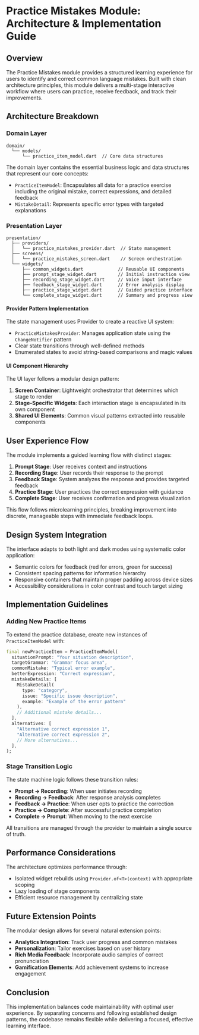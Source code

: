 # Practice Mistakes Module: Architecture & Implementation Guide

## Overview

The Practice Mistakes module provides a structured learning experience for users to identify and correct common language mistakes. Built with clean architecture principles, this module delivers a multi-stage interactive workflow where users can practice, receive feedback, and track their improvements.

## Architecture Breakdown

### Domain Layer

```
domain/
  └── models/
      └── practice_item_model.dart  // Core data structures
```

The domain layer contains the essential business logic and data structures that represent our core concepts:

- `PracticeItemModel`: Encapsulates all data for a practice exercise including the original mistake, correct expressions, and detailed feedback
- `MistakeDetail`: Represents specific error types with targeted explanations

### Presentation Layer

```
presentation/
  ├── providers/
  │   └── practice_mistakes_provider.dart  // State management
  ├── screens/
  │   └── practice_mistakes_screen.dart    // Screen orchestration
  └── widgets/
      ├── common_widgets.dart             // Reusable UI components
      ├── prompt_stage_widget.dart        // Initial instruction view
      ├── recording_stage_widget.dart     // Voice input interface
      ├── feedback_stage_widget.dart      // Error analysis display
      ├── practice_stage_widget.dart      // Guided practice interface
      └── complete_stage_widget.dart      // Summary and progress view
```

#### Provider Pattern Implementation

The state management uses Provider to create a reactive UI system:

- `PracticeMistakesProvider`: Manages application state using the `ChangeNotifier` pattern
- Clear state transitions through well-defined methods
- Enumerated states to avoid string-based comparisons and magic values

#### UI Component Hierarchy

The UI layer follows a modular design pattern:

1. **Screen Container**: Lightweight orchestrator that determines which stage to render
2. **Stage-Specific Widgets**: Each interaction stage is encapsulated in its own component
3. **Shared UI Elements**: Common visual patterns extracted into reusable components

## User Experience Flow

The module implements a guided learning flow with distinct stages:

1. **Prompt Stage**: User receives context and instructions
2. **Recording Stage**: User records their response to the prompt
3. **Feedback Stage**: System analyzes the response and provides targeted feedback
4. **Practice Stage**: User practices the correct expression with guidance
5. **Complete Stage**: User receives confirmation and progress visualization

This flow follows microlearning principles, breaking improvement into discrete, manageable steps with immediate feedback loops.

## Design System Integration

The interface adapts to both light and dark modes using systematic color application:

- Semantic colors for feedback (red for errors, green for success)
- Consistent spacing patterns for information hierarchy
- Responsive containers that maintain proper padding across device sizes
- Accessibility considerations in color contrast and touch target sizing

## Implementation Guidelines

### Adding New Practice Items

To extend the practice database, create new instances of `PracticeItemModel` with:

```dart
final newPracticeItem = PracticeItemModel(
  situationPrompt: "Your situation description",
  targetGrammar: "Grammar focus area",
  commonMistake: "Typical error example",
  betterExpression: "Correct expression",
  mistakeDetails: [
    MistakeDetail(
      type: "category",
      issue: "Specific issue description",
      example: "Example of the error pattern"
    ),
    // Additional mistake details...
  ],
  alternatives: [
    "Alternative correct expression 1",
    "Alternative correct expression 2",
    // More alternatives...
  ],
);
```

### Stage Transition Logic

The state machine logic follows these transition rules:

- **Prompt → Recording**: When user initiates recording
- **Recording → Feedback**: After response analysis completes
- **Feedback → Practice**: When user opts to practice the correction
- **Practice → Complete**: After successful practice completion
- **Complete → Prompt**: When moving to the next exercise

All transitions are managed through the provider to maintain a single source of truth.

## Performance Considerations

The architecture optimizes performance through:

- Isolated widget rebuilds using `Provider.of<T>(context)` with appropriate scoping
- Lazy loading of stage components
- Efficient resource management by centralizing state

## Future Extension Points

The modular design allows for several natural extension points:

- **Analytics Integration**: Track user progress and common mistakes
- **Personalization**: Tailor exercises based on user history
- **Rich Media Feedback**: Incorporate audio samples of correct pronunciation
- **Gamification Elements**: Add achievement systems to increase engagement

## Conclusion

This implementation balances code maintainability with optimal user experience. By separating concerns and following established design patterns, the codebase remains flexible while delivering a focused, effective learning interface.
